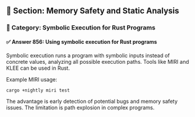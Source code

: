 ## 📘 Section: Memory Safety and Static Analysis
### 🔹 Category: Symbolic Execution for Rust Programs
#### ✅ Answer 856: Using symbolic execution for Rust programs

Symbolic execution runs a program with symbolic inputs instead of concrete values, analyzing all possible execution paths. Tools like MIRI and KLEE can be used in Rust.

Example MIRI usage:

```sh
cargo +nightly miri test
```

The advantage is early detection of potential bugs and memory safety issues. The limitation is path explosion in complex programs.
